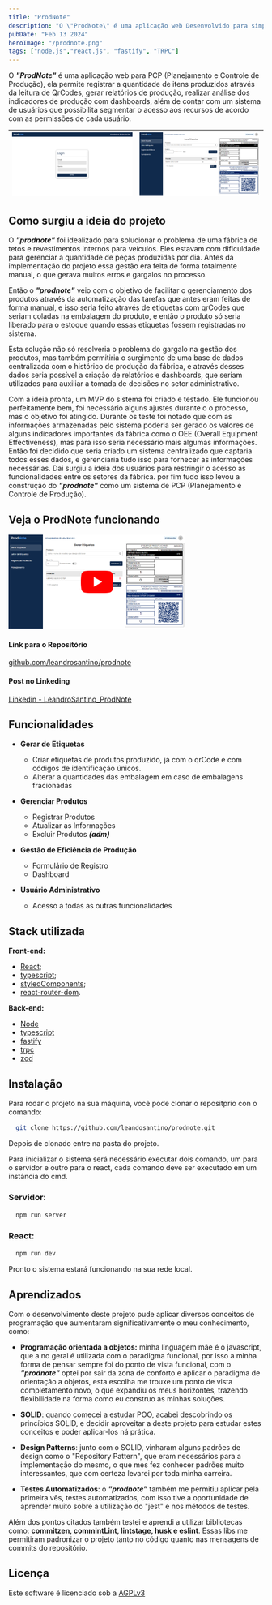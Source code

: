 ```yaml
---
title: "ProdNote"
description: "O \"ProdNote\" é uma aplicação web Desenvolvido para simplificar a gestão de produção em fábricas, o ProdNote permite registrar a produção via QR Codes, gerar relatórios detalhados e analisar indicadores de desempenho."
pubDate: "Feb 13 2024"
heroImage: "/prodnote.png"
tags: ["node.js","react.js", "fastify", "TRPC"]
---
```

O _**"ProdNote"**_ é uma aplicação web para PCP (Planejamento e Controle de Produção), ela permite registrar a quantidade de itens produzidos através da leitura de QrCodes, gerar relatórios de produção, realizar análise dos indicadores de produção com dashboards, além de contar com um sistema de usuários que possibilita segmentar o acesso aos recursos de acordo com as permissões de cada usuário.

|![image2](https://raw.githubusercontent.com/leandrosantino/prodnote/master/docs/image2.PNG)|![image1](https://raw.githubusercontent.com/leandrosantino/prodnote/master/docs/image1.PNG)|
| :-: | :-: |

## Como surgiu a ideia do projeto

O ***"prodnote"*** foi idealizado para solucionar o problema de uma fábrica de tetos e revestimentos internos para veículos. Eles estavam com dificuldade para gerenciar a quantidade de peças produzidas por dia. Antes da implementação do projeto essa gestão era feita de forma totalmente manual, o que gerava muitos erros e gargalos no processo.

Então o ***"prodnote"*** veio com o objetivo de facilitar o gerenciamento dos produtos através da automatização das tarefas que antes eram feitas de forma manual, e isso seria feito através de etiquetas com qrCodes que seriam coladas na embalagem do produto, e então o produto só seria liberado para o estoque quando essas etiquetas fossem registradas no sistema.

Esta solução não só resolveria o problema do gargalo na gestão dos produtos, mas também permitiria o surgimento de uma base de dados centralizada com o histórico de produção da fábrica, e através desses dados seria possível a criação de relatórios e dashboards, que seriam utilizados para auxiliar a tomada de decisões no setor administrativo.

Com a ideia pronta, um MVP do sistema foi criado e testado. Ele funcionou perfeitamente bem, foi necessário alguns ajustes durante o o processo, mas o objetivo foi atingido. Durante os teste foi notado que com as informações armazenadas pelo sistema poderia ser gerado os valores de alguns indicadores importantes da fábrica como o OEE (Overall Equipment Effectiveness), mas para isso seria necessário mais algumas informações. Então foi decidido que seria criado um sistema centralizado que captaria todos esses dados, e gerenciaria tudo isso para fornecer as informações necessárias. Dai surgiu a ideia dos usuários para restringir o acesso as funcionalidades entre os setores da fábrica. por fim tudo isso levou a construção do ***"prodnote"*** como um sistema de PCP (Planejamento e Controle de Produção).

## Veja o ProdNote funcionando
[![tamb](https://raw.githubusercontent.com/leandrosantino/prodnote/master/docs/tamb.png)](https://youtu.be/t-G0onpEY_E)

#### Link para o Repositório

[github.com/leandrosantino/prodnote](https://github.com/leandrosantino/prodnote)

#### Post no Linkeding

[Linkedin - LeandroSantino_ProdNote](https://www.linkedin.com/posts/leandro-santino-7b2717215_fala-galera-blz-estou-desenvolvendo-um-activity-7076725026552524800-2bD2?utm_source=share&utm_medium=member_desktop)

## Funcionalidades

- **Gerar de Etiquetas**
  * Criar etiquetas de produtos produzido, já com o qrCode e com códigos de identificação únicos.
  * Alterar a quantidades das embalagem em caso de embalagens fracionadas

- **Gerenciar Produtos**
  * Registrar Produtos
  * Atualizar as Informações
  * Excluir Produtos ***(adm)***

- **Gestão de Eficiência de Produção**
  * Formulário de Registro
  * Dashboard

- **Usuário Administrativo**
  * Acesso a todas as outras funcionalidades

## Stack utilizada

**Front-end:**
  - [React](https://react.dev/);
  - [typescript](https://www.typescriptlang.org/);
  - [styledComponents](https://styled-components.com/);
  - [react-router-dom](https://reactrouter.com/en/main).

**Back-end:**
  - [Node](https://nodejs.org/en)
  - [typescript](https://www.typescriptlang.org/)
  - [fastify](https://www.fastify.io/)
  - [trpc](https://trpc.io/)
  - [zod](https://zod.dev/)


## Instalação

Para rodar o projeto na sua máquina, você pode clonar o repositprio con o comando:

```bash
  git clone https://github.com/leandosantino/prodnote.git
```
Depois de clonado entre na pasta do projeto.

Para inicializar o sistema será necessário executar dois comando, um para o servidor e outro para o react, cada comando deve ser executado em um instância do cmd.

### Servidor:

```bash
  npm run server
```
### React:

```bash
  npm run dev
```
Pronto o sistema estará funcionando na sua rede local.

## Aprendizados

Com o desenvolvimento deste projeto pude aplicar diversos conceitos de programação que aumentaram significativamente o meu conhecimento, como:

- **Programação orientada a objetos:** minha linguagem mãe é o javascript, que a no geral é utilizada com o paradigma funcional, por isso a minha forma de pensar sempre foi do ponto de vista funcional, com o ***"prodnote"*** optei por sair da zona de conforto e aplicar o paradigma de orientação a objetos, esta escolha me trouxe um ponto de vista completamento novo, o que expandiu os meus horizontes, trazendo flexibilidade na forma como eu construo as minhas soluções.

- **SOLID**: quando comecei a estudar POO, acabei descobrindo os princípios SOLID, e decidir aproveitar a deste projeto para estudar estes conceitos e poder aplicar-los ná prática.

- **Design Patterns**: junto com o SOLID, vinharam alguns padrões de design como o "Repository Pattern", que eram necessários para a implementação do mesmo, o que mes fez conhecer padrões muito interessantes, que com certeza levarei por toda minha carreira.

- **Testes Automatizados**: o ***"prodnote"*** também me permitiu aplicar pela primeira vês, testes automatizados, com isso tive a oportunidade de aprender muito sobre a utilização do "jest" e nos métodos de testes.

Além dos pontos citados também testei e aprendi a utilizar bibliotecas como: **commitzen, commintLint, lintstage, husk e eslint**. Essas libs me permitiram padronizar o projeto tanto no código quanto nas mensagens de commits do repositório.

## Licença

Este software é licenciado sob a [AGPLv3](https://github.com/leandrosantino/prodnote/blob/master/LICENSE)
